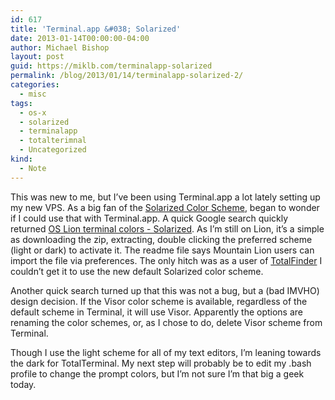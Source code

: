 ```yaml
---
id: 617
title: 'Terminal.app &#038; Solarized'
date: 2013-01-14T00:00:00-04:00
author: Michael Bishop
layout: post
guid: https://miklb.com/terminalapp-solarized
permalink: /blog/2013/01/14/terminalapp-solarized-2/
categories:
  - misc
tags:
  - os-x
  - solarized
  - terminalapp
  - totalterimnal
  - Uncategorized
kind:
  - Note
---
```

This was new to me, but I’ve been using Terminal.app a lot lately setting up my new VPS. As a big fan of the <a href="http://ethanschoonover.com/solarized">Solarized Color Scheme</a>, began to wonder if I could use that with Terminal.app. A quick Google search quickly returned <a href="https://github.com/tomislav/osx-lion-terminal.app-colors-solarized">OS Lion terminal colors - Solarized</a>. As I’m still on Lion, it’s a simple as downloading the zip, extracting, double clicking the preferred scheme (light or dark) to activate it. The readme file says Mountain Lion users can import the file via preferences. The only hitch was as a user of <a href="http://totalfinder.binaryage.com">TotalFinder</a> I couldn’t get it to use the new default Solarized color scheme.

Another quick search turned up that this was not a bug, but a (bad IMVHO) design decision. If the Visor color scheme is available, regardless of the default scheme in Terminal, it will use Visor. Apparently the options are renaming the color schemes, or, as I chose to do, delete Visor scheme from Terminal.

Though I use the light scheme for all of my text editors, I’m leaning towards the dark for TotalTerminal. My next step will probably be to edit my .bash profile to change the prompt colors, but I’m not sure I’m that big a geek today.